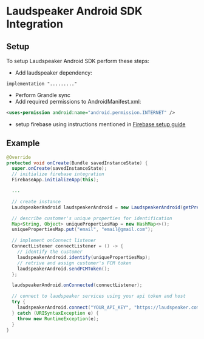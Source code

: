 # Laudspeaker Android SDK Integration
## Setup
To setup Laudspeaker Android SDK perform these steps:
- Add laudspeaker dependency:
```
implementation "........."
```
- Perform Grandle sync
- Add required permissions to AndroidManifest.xml:
```xml
<uses-permission android:name="android.permission.INTERNET" />
```
- setup firebase using instructions mentioned in [Firebase setup guide](https://firebase.google.com/docs/android/setup)
## Example
```java
@Override
protected void onCreate(Bundle savedInstanceState) {
  super.onCreate(savedInstanceState);
  // initialize firebase integration
  FirebaseApp.initializeApp(this);

  ...

  // create instance
  LaudspeakerAndroid laudspeakerAndroid = new LaudspeakerAndroid(getPreferences(MODE_PRIVATE));

  // describe customer's unique properties for identification
  Map<String, Object> uniquePropertiesMap = new HashMap<>();
  uniquePropertiesMap.put("email", "email@gmail.com");

  // implement onConnect listener
  ConnectListener connectListener = () -> {
    // identify the customer
    laudspeakerAndroid.identify(uniquePropertiesMap);
    // retrive and assign customer's FCM token
    laudspeakerAndroid.sendFCMToken();
  };

  laudspeakerAndroid.onConnected(connectListener);

  // connect to laudspeaker services using your api token and host
  try {
    laudspeakerAndroid.connect("YOUR_API_KEY", "https://laudspeaker.com");
  } catch (URISyntaxException e) {
    throw new RuntimeException(e);
  }
}
```